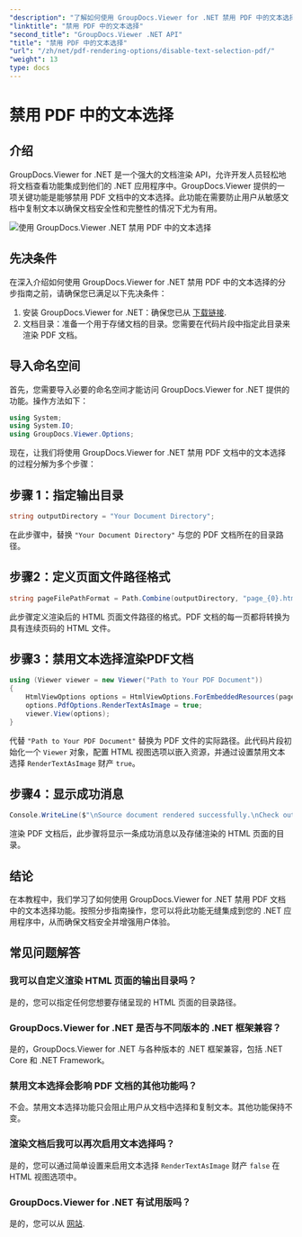 ```yaml
---
"description": "了解如何使用 GroupDocs.Viewer for .NET 禁用 PDF 中的文本选择功能。请按照我们的分步指南，实现无缝集成。"
"linktitle": "禁用 PDF 中的文本选择"
"second_title": "GroupDocs.Viewer .NET API"
"title": "禁用 PDF 中的文本选择"
"url": "/zh/net/pdf-rendering-options/disable-text-selection-pdf/"
"weight": 13
type: docs
---
```

# 禁用 PDF 中的文本选择

## 介绍
GroupDocs.Viewer for .NET 是一个强大的文档渲染 API，允许开发人员轻松地将文档查看功能集成到他们的 .NET 应用程序中。GroupDocs.Viewer 提供的一项关键功能是能够禁用 PDF 文档中的文本选择。此功能在需要防止用户从敏感文档中复制文本以确保文档安全性和完整性的情况下尤为有用。

![使用 GroupDocs.Viewer .NET 禁用 PDF 中的文本选择](/viewer/pdf-rendering-options/disable-text-selection-in-pdf.png)

## 先决条件
在深入介绍如何使用 GroupDocs.Viewer for .NET 禁用 PDF 中的文本选择的分步指南之前，请确保您已满足以下先决条件：
1. 安装 GroupDocs.Viewer for .NET：确保您已从 [下载链接](https://releases。groupdocs.com/viewer/net/).
2. 文档目录：准备一个用于存储文档的目录。您需要在代码片段中指定此目录来渲染 PDF 文档。

## 导入命名空间
首先，您需要导入必要的命名空间才能访问 GroupDocs.Viewer for .NET 提供的功能。操作方法如下：

```csharp
using System;
using System.IO;
using GroupDocs.Viewer.Options;
```

现在，让我们将使用 GroupDocs.Viewer for .NET 禁用 PDF 文档中的文本选择的过程分解为多个步骤：
## 步骤 1：指定输出目录
```csharp
string outputDirectory = "Your Document Directory";
```
在此步骤中，替换 `"Your Document Directory"` 与您的 PDF 文档所在的目录路径。
## 步骤2：定义页面文件路径格式
```csharp
string pageFilePathFormat = Path.Combine(outputDirectory, "page_{0}.html");
```
此步骤定义渲染后的 HTML 页面文件路径的格式。PDF 文档的每一页都将转换为具有连续页码的 HTML 文件。
## 步骤3：禁用文本选择渲染PDF文档
```csharp
using (Viewer viewer = new Viewer("Path to Your PDF Document"))
{
    HtmlViewOptions options = HtmlViewOptions.ForEmbeddedResources(pageFilePathFormat);
    options.PdfOptions.RenderTextAsImage = true;
    viewer.View(options);
}
```
代替 `"Path to Your PDF Document"` 替换为 PDF 文件的实际路径。此代码片段初始化一个 `Viewer` 对象，配置 HTML 视图选项以嵌入资源，并通过设置禁用文本选择 `RenderTextAsImage` 财产 `true`。
## 步骤4：显示成功消息
```csharp
Console.WriteLine($"\nSource document rendered successfully.\nCheck output in {outputDirectory}.");
```
渲染 PDF 文档后，此步骤将显示一条成功消息以及存储渲染的 HTML 页面的目录。

## 结论
在本教程中，我们学习了如何使用 GroupDocs.Viewer for .NET 禁用 PDF 文档中的文本选择功能。按照分步指南操作，您可以将此功能无缝集成到您的 .NET 应用程序中，从而确保文档安全并增强用户体验。
## 常见问题解答
### 我可以自定义渲染 HTML 页面的输出目录吗？
是的，您可以指定任何您想要存储呈现的 HTML 页面的目录路径。
### GroupDocs.Viewer for .NET 是否与不同版本的 .NET 框架兼容？
是的，GroupDocs.Viewer for .NET 与各种版本的 .NET 框架兼容，包括 .NET Core 和 .NET Framework。
### 禁用文本选择会影响 PDF 文档的其他功能吗？
不会。禁用文本选择功能只会阻止用户从文档中选择和复制文本。其他功能保持不变。
### 渲染文档后我可以再次启用文本选择吗？
是的，您可以通过简单设置来启用文本选择 `RenderTextAsImage` 财产 `false` 在 HTML 视图选项中。
### GroupDocs.Viewer for .NET 有试用版吗？
是的，您可以从 [网站](https://releases。groupdocs.com/).